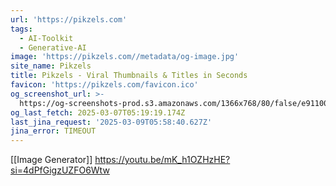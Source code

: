 ```yaml
---
url: 'https://pikzels.com'
tags:
  - AI-Toolkit
  - Generative-AI
image: 'https://pikzels.com//metadata/og-image.jpg'
site_name: Pikzels
title: Pikzels - Viral Thumbnails & Titles in Seconds
favicon: 'https://pikzels.com/favicon.ico'
og_screenshot_url: >-
  https://og-screenshots-prod.s3.amazonaws.com/1366x768/80/false/e9110079df1a5574988a3e5b72499df44180c45b4b6d0050746fc4edf1d641e5.jpeg
og_last_fetch: 2025-03-07T05:19:19.174Z
last_jina_request: '2025-03-09T05:58:40.627Z'
jina_error: TIMEOUT
---
```

[[Image Generator]]
https://youtu.be/mK_h1OZHzHE?si=4dPfGigzUZFO6Wtw
